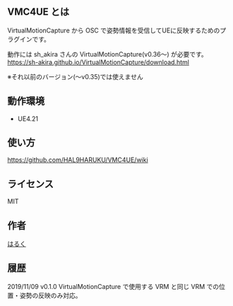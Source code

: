 ## VMC4UE とは
VirtualMotionCapture から OSC で姿勢情報を受信してUEに反映するためのプラグインです。

動作には sh_akira さんの VirtualMotionCapture(v0.36～) が必要です。
https://sh-akira.github.io/VirtualMotionCapture/download.html

※それ以前のバージョン(～v0.35)では使えません

## 動作環境
- UE4.21

## 使い方
https://github.com/HAL9HARUKU/VMC4UE/wiki

## ライセンス
MIT

## 作者
[はるく](https://twitter.com/HAL9_HARUKU)

## 履歴
2019/11/09 v0.1.0
VirtualMotionCapture で使用する VRM と同じ VRM での位置・姿勢の反映のみ対応。
